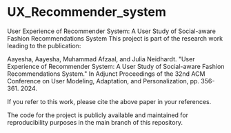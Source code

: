 # UX_Recommender_system
User Experience of Recommender System: A User Study of Social-aware Fashion Recommendations System
This project is part of the research work leading to the publication:

Aayesha, Aayesha, Muhammad Afzaal, and Julia Neidhardt. "User Experience of Recommender System: A User Study of Social-aware Fashion Recommendations System." In Adjunct Proceedings of the 32nd ACM Conference on User Modeling, Adaptation, and Personalization, pp. 356-361. 2024.

If you refer to this work, please cite the above paper in your references.

The code for the project is publicly available and maintained for reproducibility purposes in the main branch of this repository.


